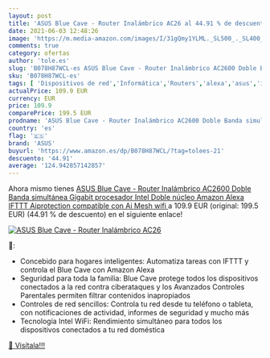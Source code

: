 ```yaml
---
layout: post
title: 'ASUS Blue Cave - Router Inalámbrico AC26 al 44.91 % de descuento'
date: 2021-06-03 12:48:26
image: 'https://m.media-amazon.com/images/I/31gQmy1YLML._SL500_._SL400_.jpg'
comments: true
category: ofertas
author: 'tole.es'
slug: 'B078H87WCL-es ASUS Blue Cave - Router Inalámbrico AC2600 Doble Banda...'
sku: 'B078H87WCL-es'
tags: [ 'Dispositivos de red','Informática','Routers','alexa','asus','ifttt', ]
actualPrice: 109.9 EUR
currency: EUR
price: 109.9
comparePrice: 199.5 EUR
prodname: 'ASUS Blue Cave - Router Inalámbrico AC2600 Doble Banda simultánea Gigabit  procesador Intel Doble núcleo  Amazon Alexa  IFTTT  Aiprotection  compatible con Ai Mesh wifi '
country: 'es'
flag: '🇪🇸'
brand: 'ASUS'
buyurl: 'https://www.amazon.es/dp/B078H87WCL/?tag=tolees-21'
descuento: '44.91'
average: '124.942857142857'
---
```


Ahora mismo tienes [ASUS Blue Cave - Router Inalámbrico AC2600 Doble Banda simultánea Gigabit  procesador Intel Doble núcleo  Amazon Alexa  IFTTT  Aiprotection  compatible con Ai Mesh wifi ](https://www.amazon.es/dp/B078H87WCL/?tag=tolees-21) a 109.9 EUR (original: 199.5 EUR) (44.91 %  de descuento) en el siguiente enlace!

[![ASUS Blue Cave - Router Inalámbrico AC26](https://m.media-amazon.com/images/I/31gQmy1YLML._SL500_._SL400_.jpg)](https://www.amazon.es/dp/B078H87WCL/?tag=tolees-21)

🔎:

- Concebido para hogares inteligentes: Automatiza tareas con IFTTT y controla el Blue Cave con Amazon Alexa
- Seguridad para toda la familia: Blue Cave protege todos los dispositivos conectados a la red contra ciberataques y los Avanzados Controles Parentales permiten filtrar contenidos inapropiados
- Controles de red sencillos: Controla tu red desde tu teléfono o tableta, con notificaciones de actividad, informes de seguridad y mucho más
- Tecnología Intel WiFi: Rendimiento simultáneo para todos los dispositivos conectados a tu red doméstica

[🛒 Visítala!!!](https://www.amazon.es/dp/B078H87WCL/?tag=tolees-21)
